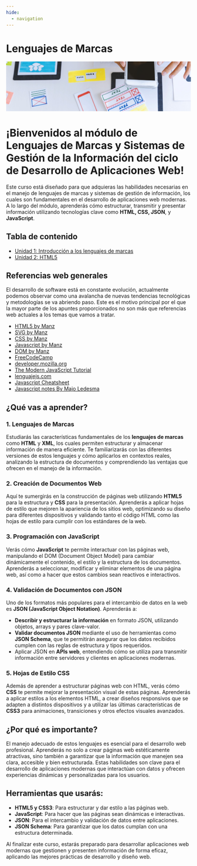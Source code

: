```yaml
---
hide:
  - navigation
---
```


# Lenguajes de Marcas
![](assets/referencias.jpg)

# ¡Bienvenidos al módulo de **Lenguajes de Marcas y Sistemas de Gestión de la Información** del ciclo de **Desarrollo de Aplicaciones Web**!

Este curso está diseñado para que adquieras las habilidades necesarias en el manejo de lenguajes de marcas y sistemas de gestión de información, los cuales son fundamentales en el desarrollo de aplicaciones web modernas. A lo largo del módulo, aprenderás cómo estructurar, transmitir y presentar información utilizando tecnologías clave como **HTML, CSS, JSON**, y **JavaScript**.

## Tabla de contenido

* [Unidad 1: Introducción a los lenguajes de marcas](ud1.md)
* [Unidad 2: HTML5](ud2-3.md)


## Referencias web generales

El desarrollo de software está en constante evolución, actualmente podemos observar como una avalancha de nuevas tendencias tecnológicas y metodologías se va abriendo paso. Este es el motivo principal por el que la mayor parte de los apuntes proporcionados no son más que referencias web actuales a los temas que vamos a tratar.


* [HTML5 by Manz](https://lenguajehtml.com/html/)
* [SVG by Manz](https://lenguajehtml.com/svg/)
* [CSS by Manz](https://lenguajecss.com/css/)
* [Javascript by Manz](https://lenguajejs.com/javascript/)
* [DOM by Manz](https://lenguajejs.com/dom/)
* [FreeCodeCamp](https://www.freecodecamp.org/)
* [developer.mozilla.org](https://developer.mozilla.org/es/docs/Web/JavaScript)
* [The Modern JavaScript Tutorial](https://javascript.info/)
* [lenguajejs.com](https://lenguajejs.com/javascript/)
* [Javascript Cheatsheet](/assets/javascript-cheatsheet.pdf)
* [Javascript notes By Majo Ledesma](/assets/js-notesByMajoLedesma.pdf)

## ¿Qué vas a aprender?

### 1. **Lenguajes de Marcas**
Estudiarás las características fundamentales de los **lenguajes de marcas** como **HTML** y **XML**, los cuales permiten estructurar y almacenar información de manera eficiente. Te familiarizarás con las diferentes versiones de estos lenguajes y cómo aplicarlos en contextos reales, analizando la estructura de documentos y comprendiendo las ventajas que ofrecen en el manejo de la información.

### 2. **Creación de Documentos Web**
Aquí te sumergirás en la construcción de páginas web utilizando **HTML5** para la estructura y **CSS** para la presentación. Aprenderás a aplicar hojas de estilo que mejoren la apariencia de los sitios web, optimizando su diseño para diferentes dispositivos y validando tanto el código HTML como las hojas de estilo para cumplir con los estándares de la web.

### 3. **Programación con JavaScript**
Verás cómo **JavaScript** te permite interactuar con las páginas web, manipulando el DOM (Document Object Model) para cambiar dinámicamente el contenido, el estilo y la estructura de los documentos. Aprenderás a seleccionar, modificar y eliminar elementos de una página web, así como a hacer que estos cambios sean reactivos e interactivos.

### 4. **Validación de Documentos con JSON**
Uno de los formatos más populares para el intercambio de datos en la web es **JSON (JavaScript Object Notation)**. Aprenderás a:
- **Describir y estructurar la información** en formato JSON, utilizando objetos, arrays y pares clave-valor.
- **Validar documentos JSON** mediante el uso de herramientas como **JSON Schema**, que te permitirán asegurar que los datos recibidos cumplen con las reglas de estructura y tipos requeridos.
- Aplicar JSON en **APIs web**, entendiendo cómo se utiliza para transmitir información entre servidores y clientes en aplicaciones modernas.

### 5. **Hojas de Estilo CSS**
Además de aprender a estructurar páginas web con HTML, verás cómo **CSS** te permite mejorar la presentación visual de estas páginas. Aprenderás a aplicar estilos a los elementos HTML, a crear diseños responsivos que se adapten a distintos dispositivos y a utilizar las últimas características de **CSS3** para animaciones, transiciones y otros efectos visuales avanzados.

## ¿Por qué es importante?
El manejo adecuado de estos lenguajes es esencial para el desarrollo web profesional. Aprenderás no solo a crear páginas web estéticamente atractivas, sino también a garantizar que la información que manejen sea clara, accesible y bien estructurada. Estas habilidades son clave para el desarrollo de aplicaciones modernas que interactúan con datos y ofrecen experiencias dinámicas y personalizadas para los usuarios.

## Herramientas que usarás:
- **HTML5 y CSS3**: Para estructurar y dar estilo a las páginas web.
- **JavaScript**: Para hacer que las páginas sean dinámicas e interactivas.
- **JSON**: Para el intercambio y validación de datos entre aplicaciones.
- **JSON Schema**: Para garantizar que los datos cumplan con una estructura determinada.

Al finalizar este curso, estarás preparado para desarrollar aplicaciones web modernas que gestionen y presenten información de forma eficaz, aplicando las mejores prácticas de desarrollo y diseño web.


